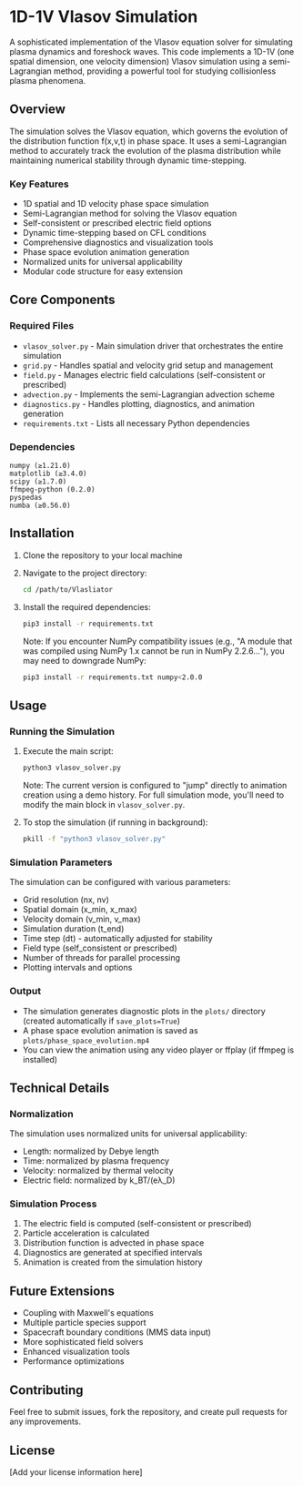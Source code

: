 # 1D-1V Vlasov Simulation

A sophisticated implementation of the Vlasov equation solver for simulating plasma dynamics and foreshock waves. This code implements a 1D-1V (one spatial dimension, one velocity dimension) Vlasov simulation using a semi-Lagrangian method, providing a powerful tool for studying collisionless plasma phenomena.

## Overview

The simulation solves the Vlasov equation, which governs the evolution of the distribution function f(x,v,t) in phase space. It uses a semi-Lagrangian method to accurately track the evolution of the plasma distribution while maintaining numerical stability through dynamic time-stepping.

### Key Features

- 1D spatial and 1D velocity phase space simulation
- Semi-Lagrangian method for solving the Vlasov equation
- Self-consistent or prescribed electric field options
- Dynamic time-stepping based on CFL conditions
- Comprehensive diagnostics and visualization tools
- Phase space evolution animation generation
- Normalized units for universal applicability
- Modular code structure for easy extension

## Core Components

### Required Files
- `vlasov_solver.py` - Main simulation driver that orchestrates the entire simulation
- `grid.py` - Handles spatial and velocity grid setup and management
- `field.py` - Manages electric field calculations (self-consistent or prescribed)
- `advection.py` - Implements the semi-Lagrangian advection scheme
- `diagnostics.py` - Handles plotting, diagnostics, and animation generation
- `requirements.txt` - Lists all necessary Python dependencies

### Dependencies
```
numpy (≥1.21.0)
matplotlib (≥3.4.0)
scipy (≥1.7.0)
ffmpeg-python (0.2.0)
pyspedas
numba (≥0.56.0)
```

## Installation

1. Clone the repository to your local machine
2. Navigate to the project directory:
   ```bash
   cd /path/to/Vlasliator
   ```
3. Install the required dependencies:
   ```bash
   pip3 install -r requirements.txt
   ```
   
   Note: If you encounter NumPy compatibility issues (e.g., "A module that was compiled using NumPy 1.x cannot be run in NumPy 2.2.6..."), you may need to downgrade NumPy:
   ```bash
   pip3 install -r requirements.txt numpy<2.0.0
   ```

## Usage

### Running the Simulation

1. Execute the main script:
   ```bash
   python3 vlasov_solver.py
   ```

   Note: The current version is configured to "jump" directly to animation creation using a demo history. For full simulation mode, you'll need to modify the main block in `vlasov_solver.py`.

2. To stop the simulation (if running in background):
   ```bash
   pkill -f "python3 vlasov_solver.py"
   ```

### Simulation Parameters

The simulation can be configured with various parameters:
- Grid resolution (nx, nv)
- Spatial domain (x_min, x_max)
- Velocity domain (v_min, v_max)
- Simulation duration (t_end)
- Time step (dt) - automatically adjusted for stability
- Field type (self_consistent or prescribed)
- Number of threads for parallel processing
- Plotting intervals and options

### Output

- The simulation generates diagnostic plots in the `plots/` directory (created automatically if `save_plots=True`)
- A phase space evolution animation is saved as `plots/phase_space_evolution.mp4`
- You can view the animation using any video player or ffplay (if ffmpeg is installed)

## Technical Details

### Normalization
The simulation uses normalized units for universal applicability:
- Length: normalized by Debye length
- Time: normalized by plasma frequency
- Velocity: normalized by thermal velocity
- Electric field: normalized by k_BT/(eλ_D)

### Simulation Process
1. The electric field is computed (self-consistent or prescribed)
2. Particle acceleration is calculated
3. Distribution function is advected in phase space
4. Diagnostics are generated at specified intervals
5. Animation is created from the simulation history

## Future Extensions

- Coupling with Maxwell's equations
- Multiple particle species support
- Spacecraft boundary conditions (MMS data input)
- More sophisticated field solvers
- Enhanced visualization tools
- Performance optimizations

## Contributing

Feel free to submit issues, fork the repository, and create pull requests for any improvements.

## License

[Add your license information here] 